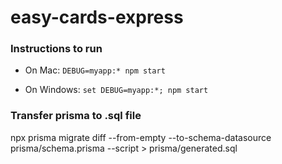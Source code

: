 # easy-cards-express

### Instructions to run

- On Mac: `DEBUG=myapp:* npm start`

- On Windows: `set DEBUG=myapp:*; npm start`

### Transfer prisma to .sql file

npx prisma migrate diff --from-empty --to-schema-datasource prisma/schema.prisma --script > prisma/generated.sql